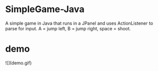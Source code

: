 # SimpleGame-Java
A simple game in Java that runs in a JPanel and uses ActionListener to parse for input.
A = jump left, B = jump right, space = shoot.  

<h1> demo </h1>
![](demo.gif)
